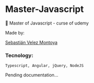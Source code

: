 # Master-Javascript


🚀 Master of Javascript - curse of udemy

Made by:

[Sebastián Velez Montoya](https://github.com/SebasttianVelez)


### Tecnology:

```
Typescript, Angular, jQuery, NodeJS
```


Pending documentation...
